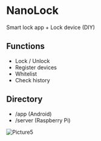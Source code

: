# NanoLock
Smart lock app + Lock device (DIY)

## Functions
- Lock / Unlock
- Register devices
- Whitelist
- Check history

## Directory
- /app    (Android)
- /server (Raspberry Pi)

![Picture5](https://user-images.githubusercontent.com/62002651/179705172-4dd8ae92-8e06-4e58-a830-283333bc7fc4.png)
